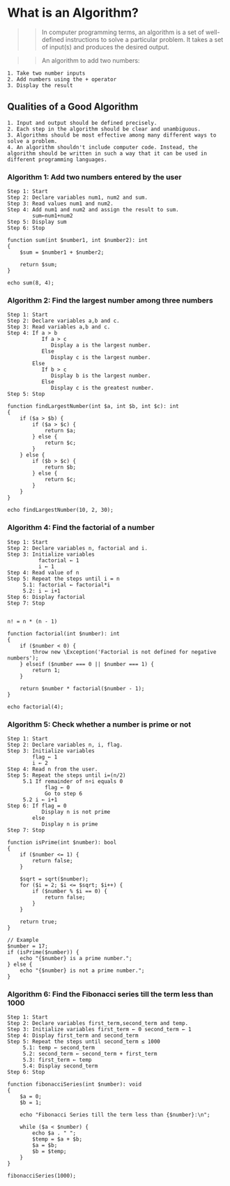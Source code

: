 # What is an Algorithm?

>> In computer programming terms, an algorithm is a set of well-defined instructions to solve a particular problem. It takes a set of input(s) and produces the desired output.

>> An algorithm to add two numbers:
```
1. Take two number inputs
2. Add numbers using the + operator
3. Display the result
```

## Qualities of a Good Algorithm

```
1. Input and output should be defined precisely.
2. Each step in the algorithm should be clear and unambiguous.
3. Algorithms should be most effective among many different ways to solve a problem.
4. An algorithm shouldn't include computer code. Instead, the algorithm should be written in such a way that it can be used in different programming languages.
```

### Algorithm 1: Add two numbers entered by the user

```
Step 1: Start
Step 2: Declare variables num1, num2 and sum. 
Step 3: Read values num1 and num2. 
Step 4: Add num1 and num2 and assign the result to sum.
        sum←num1+num2 
Step 5: Display sum 
Step 6: Stop
``` 

```
function sum(int $number1, int $number2): int
{
    $sum = $number1 + $number2;

    return $sum;
}

echo sum(8, 4);
```

### Algorithm 2: Find the largest number among three numbers

```
Step 1: Start
Step 2: Declare variables a,b and c.
Step 3: Read variables a,b and c.
Step 4: If a > b
           If a > c
              Display a is the largest number.
           Else
              Display c is the largest number.
        Else
           If b > c
              Display b is the largest number.
           Else
              Display c is the greatest number.  
Step 5: Stop
```

```
function findLargestNumber(int $a, int $b, int $c): int
{
    if ($a > $b) {
        if ($a > $c) {
            return $a;
        } else {
            return $c;
        }
    } else {
        if ($b > $c) {
            return $b;
        } else {
            return $c;
        }
    }
}

echo findLargestNumber(10, 2, 30);
```

### Algorithm 4: Find the factorial of a number

```
Step 1: Start
Step 2: Declare variables n, factorial and i.
Step 3: Initialize variables
          factorial ← 1
          i ← 1
Step 4: Read value of n
Step 5: Repeat the steps until i = n
     5.1: factorial ← factorial*i
     5.2: i ← i+1
Step 6: Display factorial
Step 7: Stop


n! = n * (n - 1)
```

```
function factorial(int $number): int
{
    if ($number < 0) {
        throw new \Exception('Factorial is not defined for negative numbers');
    } elseif ($number === 0 || $number === 1) {
        return 1;
    }

    return $number * factorial($number - 1);
}

echo factorial(4);
```

### Algorithm 5: Check whether a number is prime or not

```
Step 1: Start
Step 2: Declare variables n, i, flag.
Step 3: Initialize variables
        flag ← 1
        i ← 2  
Step 4: Read n from the user.
Step 5: Repeat the steps until i=(n/2)
     5.1 If remainder of n÷i equals 0
            flag ← 0
            Go to step 6
     5.2 i ← i+1
Step 6: If flag = 0
           Display n is not prime
        else
           Display n is prime
Step 7: Stop 
```

```
function isPrime(int $number): bool
{
    if ($number <= 1) {
        return false;
    }

    $sqrt = sqrt($number);
    for ($i = 2; $i <= $sqrt; $i++) {
        if ($number % $i == 0) {
            return false;
        }
    }

    return true;
}

// Example
$number = 17;
if (isPrime($number)) {
    echo "{$number} is a prime number.";
} else {
    echo "{$number} is not a prime number.";
}
```

### Algorithm 6: Find the Fibonacci series till the term less than 1000

```
Step 1: Start 
Step 2: Declare variables first_term,second_term and temp. 
Step 3: Initialize variables first_term ← 0 second_term ← 1 
Step 4: Display first_term and second_term 
Step 5: Repeat the steps until second_term ≤ 1000 
     5.1: temp ← second_term 
     5.2: second_term ← second_term + first_term 
     5.3: first_term ← temp 
     5.4: Display second_term 
Step 6: Stop
```

```
function fibonacciSeries(int $number): void
{
    $a = 0;
    $b = 1;

    echo "Fibonacci Series till the term less than {$number}:\n";

    while ($a < $number) {
        echo $a . " ";
        $temp = $a + $b;
        $a = $b;
        $b = $temp;
    }
}

fibonacciSeries(1000);
```